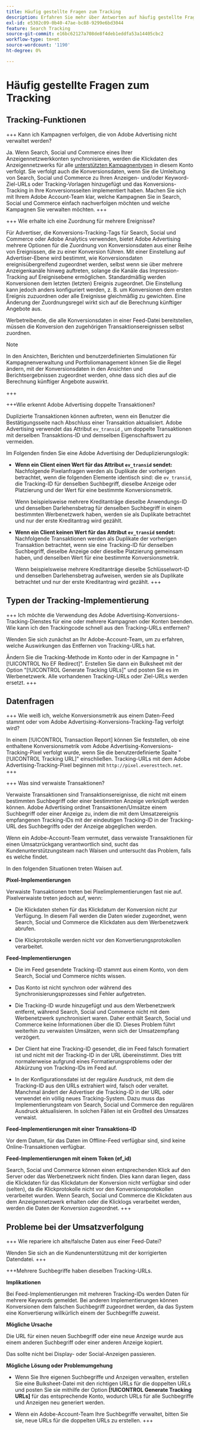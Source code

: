 ```yaml
---
title: Häufig gestellte Fragen zum Tracking
description: Erfahren Sie mehr über Antworten auf häufig gestellte Fragen zum Tracking, einschließlich Fehlerbehebungsproblemen.
exl-id: e5302c09-0b40-47ae-bc88-9299e6bd3044
feature: Search Tracking
source-git-commit: e16bc62127a708de8f4deb1eddfa53a14405cbc2
workflow-type: tm+mt
source-wordcount: '1190'
ht-degree: 0%

---
```


# Häufig gestellte Fragen zum Tracking

## Tracking-Funktionen

+++ Kann ich Kampagnen verfolgen, die von Adobe Advertising nicht verwaltet werden?

Ja. Wenn Search, Social und Commerce eines Ihrer Anzeigennetzwerkkonten synchronisieren, werden die Klickdaten des Anzeigennetzwerks für alle [unterstützten Kampagnentypen](/help/search-social-commerce/introduction/supported-inventory.md) in diesem Konto verfolgt. Sie verfolgt auch die Konversionsdaten, wenn Sie die Umleitung von Search, Social und Commerce zu Ihren Anzeigen- und/oder Keyword-Ziel-URLs oder Tracking-Vorlagen hinzugefügt und das Konversions-Tracking in Ihre Konversionsseiten implementiert haben. Machen Sie sich mit Ihrem Adobe Account-Team klar, welche Kampagnen Sie in Search, Social und Commerce einfach nachverfolgen möchten und welche Kampagnen Sie verwalten möchten.
+++

+++ Wie erhalte ich eine Zuordnung für mehrere Ereignisse?

Für Advertiser, die Konversions-Tracking-Tags für Search, Social und Commerce oder Adobe Analytics verwenden, bietet Adobe Advertising mehrere Optionen für die Zuordnung von Konversionsdaten aus einer Reihe von Ereignissen, die zu einer Konversion führen. Mit einer Einstellung auf Advertiser-Ebene wird bestimmt, wie Konversionsdaten ereignisübergreifend zugeordnet werden, selbst wenn sie über mehrere Anzeigenkanäle hinweg auftreten, solange die Kanäle das Impression-Tracking auf Ereignisebene ermöglichen. Standardmäßig werden Konversionen dem letzten (letzten) Ereignis zugeordnet. Die Einstellung kann jedoch anders konfiguriert werden, z. B. um Konversionen dem ersten Ereignis zuzuordnen oder alle Ereignisse gleichmäßig zu gewichten. Eine Änderung der Zuordnungsregel wirkt sich auf die Berechnung künftiger Angebote aus.

Werbetreibende, die alle Konversionsdaten in einer Feed-Datei bereitstellen, müssen die Konversion den zugehörigen Transaktionsereignissen selbst zuordnen.

>[!NOTE]
>
>In den Ansichten, Berichten und benutzerdefinierten Simulationen für Kampagnenverwaltung und Portfoliomanagement können Sie die Regel ändern, mit der Konversionsdaten in den Ansichten und Berichtsergebnissen zugeordnet werden, ohne dass sich dies auf die Berechnung künftiger Angebote auswirkt.

+++

+++Wie erkennt Adobe Advertising doppelte Transaktionen?

Duplizierte Transaktionen können auftreten, wenn ein Benutzer die Bestätigungsseite nach Abschluss einer Transaktion aktualisiert. Adobe Advertising verwendet das Attribut `ev_transid` , um doppelte Transaktionen mit derselben Transaktions-ID und demselben Eigenschaftswert zu vermeiden.

Im Folgenden finden Sie eine Adobe Advertising der Deduplizierungslogik:

* **Wenn ein Client einen Wert für das Attribut `ev_transid` sendet:** Nachfolgende Pixelanfragen werden als Duplikate der vorherigen betrachtet, wenn die folgenden Elemente identisch sind: die `ev_transid`, die Tracking-ID für denselben Suchbegriff, dieselbe Anzeige oder Platzierung und der Wert für eine bestimmte Konversionsmetrik.

  Wenn beispielsweise mehrere Kreditanträge dieselbe Anwendungs-ID und denselben Darlehensbetrag für denselben Suchbegriff in einem bestimmten Werbenetzwerk haben, werden sie als Duplikate betrachtet und nur der erste Kreditantrag wird gezählt.

* **Wenn ein Client keinen Wert für das Attribut `ev_transid` sendet:** Nachfolgende Transaktionen werden als Duplikate der vorherigen Transaktion betrachtet, wenn sie eine Tracking-ID für denselben Suchbegriff, dieselbe Anzeige oder dieselbe Platzierung gemeinsam haben, und denselben Wert für eine bestimmte Konversionsmetrik.

  Wenn beispielsweise mehrere Kreditanträge dieselbe Schlüsselwort-ID und denselben Darlehensbetrag aufweisen, werden sie als Duplikate betrachtet und nur der erste Kreditantrag wird gezählt.
+++

## Typen der Tracking-Implementierung

+++ Ich möchte die Verwendung des Adobe Advertising-Konversions-Tracking-Dienstes für eine oder mehrere Kampagnen oder Konten beenden. Wie kann ich den Trackingcode schnell aus den Tracking-URLs entfernen?

Wenden Sie sich zunächst an Ihr Adobe-Account-Team, um zu erfahren, welche Auswirkungen das Entfernen von Tracking-URLs hat.

Ändern Sie die Tracking-Methode im Konto oder in der Kampagne in &quot;[!UICONTROL No EF Redirect]&quot;. Erstellen Sie dann ein Bulksheet mit der Option &quot;[!UICONTROL Generate Tracking URLs]&quot; und posten Sie es im Werbenetzwerk. Alle vorhandenen Tracking-URLs oder Ziel-URLs werden ersetzt.
+++

## Datenfragen

+++ Wie weiß ich, welche Konversionsmetrik aus einem Daten-Feed stammt oder vom Adobe Advertising-Konversions-Tracking-Tag verfolgt wird?

In einem [!UICONTROL Transaction Report] können Sie feststellen, ob eine enthaltene Konversionsmetrik vom Adobe Advertising-Konversions-Tracking-Pixel verfolgt wurde, wenn Sie die benutzerdefinierte Spalte &quot;[!UICONTROL Tracking URL]&quot; einschließen. Tracking-URLs mit dem Adobe Advertising-Tracking-Pixel beginnen mit `http://pixel.everesttech.net`.
+++

+++ Was sind verwaiste Transaktionen?

Verwaiste Transaktionen sind Transaktionsereignisse, die nicht mit einem bestimmten Suchbegriff oder einer bestimmten Anzeige verknüpft werden können. Adobe Advertising ordnet Transaktionen/Umsätze einem Suchbegriff oder einer Anzeige zu, indem die mit dem Umsatzereignis empfangenen Tracking-IDs mit der eindeutigen Tracking-ID in der Tracking-URL des Suchbegriffs oder der Anzeige abgeglichen werden.

Wenn ein Adobe-Account-Team vermutet, dass verwaiste Transaktionen für einen Umsatzrückgang verantwortlich sind, sucht das Kundenunterstützungsteam nach Waisen und untersucht das Problem, falls es welche findet.

In den folgenden Situationen treten Waisen auf.

**Pixel-Implementierungen**

Verwaiste Transaktionen treten bei Pixelimplementierungen fast nie auf. Pixelverwaiste treten jedoch auf, wenn:

* Die Klickdaten stehen für das Klickdatum der Konversion nicht zur Verfügung. In diesem Fall werden die Daten wieder zugeordnet, wenn Search, Social und Commerce die Klickdaten aus dem Werbenetzwerk abrufen.

* Die Klickprotokolle werden nicht vor den Konvertierungsprotokollen verarbeitet.

**Feed-Implementierungen**

* Die im Feed gesendete Tracking-ID stammt aus einem Konto, von dem Search, Social und Commerce nichts wissen.

* Das Konto ist nicht synchron oder während des Synchronisierungsprozesses sind Fehler aufgetreten.

* Die Tracking-ID wurde hinzugefügt und aus dem Werbenetzwerk entfernt, während Search, Social und Commerce nicht mit dem Werbenetzwerk synchronisiert waren. Daher enthält Search, Social und Commerce keine Informationen über die ID. Dieses Problem führt weiterhin zu verwaisten Umsätzen, wenn sich der Umsatzempfang verzögert.

* Der Client hat eine Tracking-ID gesendet, die im Feed falsch formatiert ist und nicht mit der Tracking-ID in der URL übereinstimmt. Dies tritt normalerweise aufgrund eines Formatierungsproblems oder der Abkürzung von Tracking-IDs im Feed auf.

* In der Konfigurationsdatei ist der reguläre Ausdruck, mit dem die Tracking-ID aus den URLs extrahiert wird, falsch oder veraltet. Manchmal ändert der Advertiser die Tracking-ID in der URL oder verwendet ein völlig neues Tracking-System. Dazu muss das Implementierungsteam von Search, Social und Commerce den regulären Ausdruck aktualisieren. In solchen Fällen ist ein Großteil des Umsatzes verwaist.

**Feed-Implementierungen mit einer Transaktions-ID**

Vor dem Datum, für das Daten im Offline-Feed verfügbar sind, sind keine Online-Transaktionen verfügbar.

**Feed-Implementierungen mit einem Token (ef_id)**

Search, Social und Commerce können einen entsprechenden Klick auf den Server oder das Werbenetzwerk nicht finden. Dies kann daran liegen, dass die Klickdaten für das Klickdatum der Konversion nicht verfügbar sind oder (selten), da die Klickprotokolle nicht vor den Konversionsprotokollen verarbeitet wurden. Wenn Search, Social und Commerce die Klickdaten aus dem Anzeigennetzwerk erhalten oder die Klicklogs verarbeitet werden, werden die Daten der Konversion zugeordnet.
+++

## Probleme bei der Umsatzverfolgung

+++ Wie repariere ich alte/falsche Daten aus einer Feed-Datei?

Wenden Sie sich an die Kundenunterstützung mit der korrigierten Datendatei.
+++

+++Mehrere Suchbegriffe haben dieselben Tracking-URLs.

**Implikationen**

Bei Feed-Implementierungen mit mehreren Tracking-IDs werden Daten für mehrere Keywords gemeldet. Bei anderen Implementierungen können Konversionen dem falschen Suchbegriff zugeordnet werden, da das System eine Konvertierung willkürlich einem der Suchbegriffe zuweist.

**Mögliche Ursache**

Die URL für einen neuen Suchbegriff oder eine neue Anzeige wurde aus einem anderen Suchbegriff oder einer anderen Anzeige kopiert.

Das sollte nicht bei Display- oder Social-Anzeigen passieren.

**Mögliche Lösung oder Problemumgehung**

* Wenn Sie Ihre eigenen Suchbegriffe und Anzeigen verwalten, erstellen Sie eine Bulksheet-Datei mit den richtigen URLs für die doppelten URLs und posten Sie sie mithilfe der Option **[!UICONTROL Generate Tracking URLs]** für das entsprechende Konto, wodurch URLs für alle Suchbegriffe und Anzeigen neu generiert werden.

* Wenn ein Adobe-Account-Team Ihre Suchbegriffe verwaltet, bitten Sie sie, neue URLs für die doppelten URLs zu erstellen.
+++
